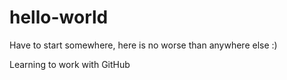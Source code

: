# hello-world
Have to start somewhere, here is no worse than anywhere else :)

Learning to work with GitHub
